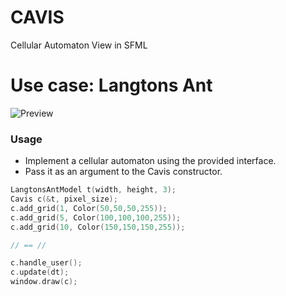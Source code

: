 # CAVIS
Cellular Automaton View in SFML

# Use case: Langtons Ant
![Preview](https://i.imgur.com/3lk8FZU.png "Langtons Ant")

### Usage
- Implement a cellular automaton using the provided interface.
- Pass it as an argument to the Cavis constructor.

```c++
LangtonsAntModel t(width, height, 3);
Cavis c(&t, pixel_size);
c.add_grid(1, Color(50,50,50,255));
c.add_grid(5, Color(100,100,100,255));
c.add_grid(10, Color(150,150,150,255));

// == //

c.handle_user();
c.update(dt);
window.draw(c);
```
